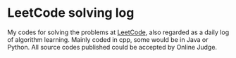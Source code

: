 # LeetCode solving log
My codes for solving the problems at [LeetCode](http://leetcode.com "leetcode"), also regarded as  a daily log of algorithm learning. 
Mainly coded in cpp, some would be in Java or Python. All source codes published could be accepted by Online Judge.
